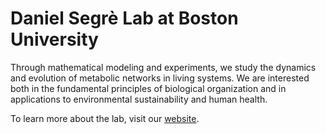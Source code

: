 # Daniel Segrè Lab at Boston University
Through mathematical modeling and experiments, we study the dynamics and evolution of metabolic networks in living systems. We are interested both in the fundamental principles of biological organization and in applications to environmental sustainability and human health.

To learn more about the lab, visit our [website](https://www.bu.edu/segrelab/).
